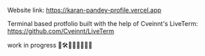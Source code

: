 Website link: https://karan-pandey-profile.vercel.app

Terminal based protfolio built with the help of Cveinnt's LiveTerm: https://github.com/Cveinnt/LiveTerm

work in progress 💼🛠️👨🏻‍💻👩🏻‍💻

